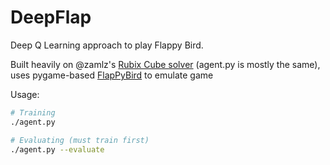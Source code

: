 # DeepFlap

Deep Q Learning approach to play Flappy Bird.

Built heavily on @zamlz's [Rubix Cube solver](https://github.com/zamlz/cube-net-rl) (agent.py is mostly the same), uses pygame-based [FlapPyBird](https://github.com/sourabhv/FlapPyBird) to emulate game

Usage:
```bash
# Training
./agent.py

# Evaluating (must train first)
./agent.py --evaluate
```
